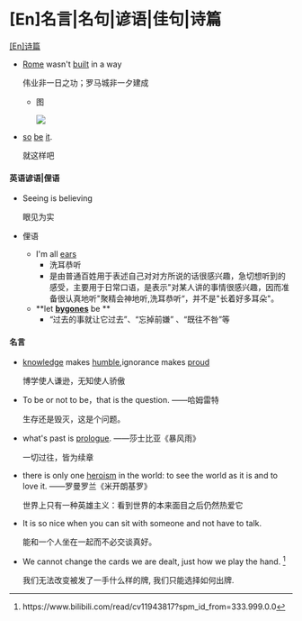 # \[En]名言|名句|谚语|佳句|诗篇

[\[En\]诗篇](\[En]诗篇_aPr93zquoDjzRnriMTGyQ4.md "\[En]诗篇")

-   [Rome](Rome_jVkExdCWgCC3CUjczLqQQN.md "Rome") wasn't [built](built_5pkbQJva66EF5quMZgKQ4H.md "built") in a way

    伟业非一日之功；罗马城非一夕建成&#x20;
    -   图

        ![](../image/image_x2MJJ05YYz.png)
-   [so](so_7fuyNV1798UbsNcG91CDYB.md "so") [be](be_omiTDU8tLAAzvXQCE6NWVn.md "be") [it](it_jmhX1Qw6Ss6ZpMFfxFj9Ya.md "it").

    就这样吧

#### 英语谚语|俚语

-   Seeing is believing

    眼见为实
-   俚语
    -   I'm all [ears](ears_4XiqWiBBj623EFyUVCwSRV.md "ears")
        -   洗耳恭听
        -   是由普通百姓用于表述自己对对方所说的话很感兴趣，急切想听到的感受，主要用于日常口语，是表示"对某人讲的事情很感兴趣，因而准备很认真地听"聚精会神地听,洗耳恭听“，并不是"长着好多耳朵"。
    -   **let **[bygones](bygones_hnwZRuDbuUeoWVbNyAxfzV.md "bygones")** be **
        -   “过去的事就让它过去”、“忘掉前嫌” 、“既往不咎”等

#### 名言

-   [knowledge](knowledge_e25QbfkMuY3zwBcakAwGWE.md "knowledge") makes [humble](humble_gkMfcP1WBCiNWDubUfF6G4.md "humble"),ignorance makes [proud](proud_hst77bbuzSsAezmtk2vfkD.md "proud")

    博学使人谦逊，无知使人骄傲
-   To be or not to be，that is the question. ——哈姆雷特

    生存还是毁灭，这是个问题。
-   what's past is [prologue](prologue_i6vdwWZRC5uJCgcjGzwJR4.md "prologue"). ——莎士比亚《暴风雨》

    一切过往，皆为续章
-   there is only one [heroism](heroism_9XJ9JmEvo35Tio4JU3EfE8.md "heroism") in the world: to see the world as it is and to love it. ——罗曼罗兰《米开朗基罗》

    世界上只有一种英雄主义：看到世界的本来面目之后仍然热爱它
-   It is so nice when you can sit with someone and not have to talk. &#x20;

    能和一个人坐在一起而不必交谈真好。
-   We cannot change the cards we are dealt, just how we play the hand. [^1]

    我们无法改变被发了一手什么样的牌, 我们只能选择如何出牌.



[^1]: https\://www\.bilibili.com/read/cv11943817?spm\_id\_from=333.999.0.0
